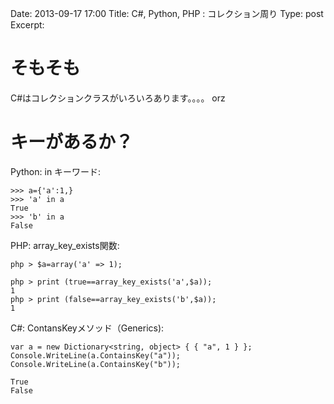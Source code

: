 Date: 2013-09-17  17:00
Title:   C#, Python, PHP : コレクション周り
Type: post  
Excerpt:   


# そもそも #
C#はコレクションクラスがいろいろあります。。。。 orz

# キーがあるか？ #

Python: in キーワード:

    >>> a={'a':1,}
    >>> 'a' in a
    True
    >>> 'b' in a
    False
    
PHP: array_key_exists関数:

    php > $a=array('a' => 1);

    php > print (true==array_key_exists('a',$a));
    1
    php > print (false==array_key_exists('b',$a));
    1
   
C#: ContansKeyメソッド（Generics):

    var a = new Dictionary<string, object> { { "a", 1 } };
    Console.WriteLine(a.ContainsKey("a"));
    Console.WriteLine(a.ContainsKey("b"));

    True
    False
    
    
        